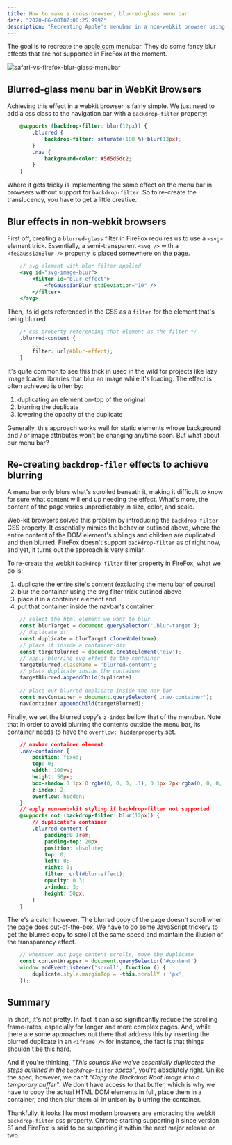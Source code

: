 ```yaml
---
title: How to make a cross-browser, blurred-glass menu bar
date: "2020-06-08T07:00:25.999Z"
description: "Recreating Apple's menubar in a non-webkit browser using CSS and JavaScript"
---
```


The goal is to recreate the [apple.com](www.apple.com) menubar. They do some fancy blur effects that are not supported in FireFox at the moment.

![safari-vs-firefox-blur-glass-menubar](https://i.imgur.com/f1bFaBu.png)

## Blurred-glass menu bar in WebKit Browsers

Achieving this effect in a webkit browser is fairly simple. We just need to add a css class to the navigation bar with a `backdrop-filter` property:

```css
    @supports (backdrop-filter: blur(12px)) {
        .blurred {
            backdrop-filter: saturate(180 %) blur(13px);
        }
        .nav {
            background-color: #5d5d5dc2;
        }
    }
```

Where it gets tricky is implementing the same effect on the menu bar in browsers without support for `backdrop-filter`. So to re-create the translucency, you have to get a little creative.

## Blur effects in non-webkit browsers

First off, creating a `blurred-glass` filter in FireFox requires us to use a `<svg>` element trick. Essentially, a semi-transparent `<svg />` with a `<feGaussianBlur />` property is placed somewhere on the page.

```jsx
    // svg element with blur filter applied
    <svg id="svg-image-blur">
        <filter id="blur-effect">
            <feGaussianBlur stdDeviation="10" />
        </filter>
    </svg>
```

Then, its id gets referenced in the CSS as a `filter` for the element that's being blurred.

```css
    /* css property referencing that element as the filter */
    .blurred-content {
        ...
        filter: url(#blur-effect);
    }
```

It's quite common to see this trick in used in the wild for projects like lazy image loader libraries that blur an image while it's loading. The effect is often achieved is often by:

1. duplicating an element on-top of the original
2. blurring the duplicate
3. lowering the opacity of the duplicate

Generally, this approach works well for static elements whose background and / or image attributes won't be changing anytime soon. But what about our menu bar?

## Re-creating `backdrop-filer` effects to achieve blurring

A menu bar only blurs what's scrolled beneath it, making it difficult to know for sure what content will end up needing the effect. What's more, the content of the page varies unpredictably in size, color, and scale.

Web-kit browsers solved this problem by introducing the `backdrop-filter` CSS property. It essentially mimics the behavior outlined above, where the entire content of the DOM element's siblings and children are duplicated and then blurred. FireFox doesn't support `backdrop-filter` as of right now, and yet, it turns out the approach is very similar.

To re-create the webkit `backdrop-filter` filter property in FireFox, what we do is:

1. duplicate the entire site's content (excluding the menu bar of course)
2. blur the container using the svg filter trick outlined above
3. place it in a container element and
4. put that container inside the navbar's container.

```javascript
    // select the html element we want to blur
    const blurTarget = document.querySelector('.blur-target');
    // duplicate it
    const duplicate = blurTarget.cloneNode(true);
    // place it inside a container-div
    const targetBlurred = document.createElement('div');
    // apply blurring svg effect to the container
    targetBlurred.className = 'blurred-content';
    // place duplicate inside the container
    targetBlurred.appendChild(duplicate);
    
    // place our blurred duplicate inside the nav bar
    const navContainer = document.querySelector('.nav-container');
    navContainer.appendChild(targetBlurred); 
```

Finally, we set the blurred copy's `z-index` bellow that of the menubar. Note that in order to avoid blurring the contents outside the menu bar, its container needs to have the `overflow: hiddenproperty` set.

```css
    // navbar container element
    .nav-container {
        position: fixed;
        top: 0;
        width: 100vw;
        height: 50px;
        box-shadow:0 1px 0 rgba(0, 0, 0, .1), 0 1px 2px rgba(0, 0, 0, .1);
        z-index: 2;
        overflow: hidden;
    }
    // apply non-web-kit styling if backdrop-filter not supported
    @supports not (backdrop-filter: blur(12px)) {
        // duplicate's container
        .blurred-content {
            padding:0 1rem;
            padding-top: 20px;
            position: absolute;
            top: 0;
            left: 0;
            right: 0;
            filter: url(#blur-effect);
            opacity: 0.3;
            z-index: 3;
            height: 50px;
        }
    }
```

There's a catch however. The blurred copy of the page doesn't scroll when the page does out-of-the-box. We have to do some JavaScript trickery to get the blurred copy to scroll at the same speed and maintain the illusion of the transparency effect.

```javascript
    // whenever out page content scrolls, move tbe duplicate
    const contentWrapper = document.querySelector('#content')
    window.addEventListener('scroll', function () {
        duplicate.style.marginTop = -this.scrollY + 'px';
    });
```
## Summary

In short, it's not pretty. In fact it can also significantly reduce the scrolling frame-rates, especially for longer and more complex pages. And, while there are some approaches out there that address this by inserting the blurred duplicate in an `<iframe />` for instance, the fact is that things shouldn't be this hard.

And if you're thinking, _"This sounds like we've essentially duplicated the steps outlined in the `backdrop-filter` specs"_, you're absolutely right. Unlike the spec, however, we can't _"Copy the Backdrop Root Image into a temporary buffer"_. We don't have access to that buffer, which is why we have to copy the actual HTML DOM elements in full, place them in a container, and then blur them all in unison by blurring the container.

Thankfully, it looks like most modern browsers are embracing the webkit `backdrop-filter` css property. Chrome starting supporting it since version 81 and FireFox is said to be supporting it within the next major release or two.